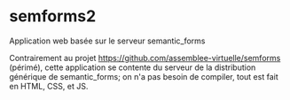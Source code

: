 # semforms2
Application web basée sur le serveur semantic_forms

Contrairement au projet
https://github.com/assemblee-virtuelle/semforms
(périmé),
cette application se contente du serveur de la distribution générique de semantic_forms;
on n'a pas besoin de compiler,
tout est fait en HTML, CSS, et JS.

